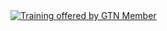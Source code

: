 <div class='right'><a href='/src/Teach/Trainers/index.md'><img src="/src/images/GalaxyLogos/GTN16.png" alt="Training offered by GTN Member" /></a></div>
